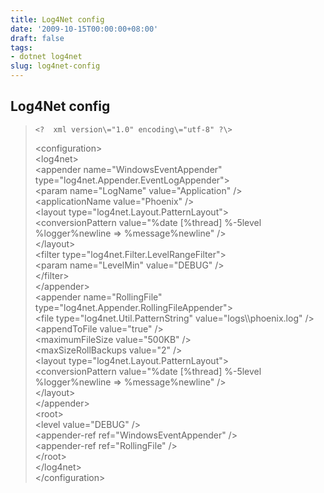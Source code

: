 ```yaml
---
title: Log4Net config
date: '2009-10-15T00:00:00+08:00'
draft: false
tags:
- dotnet log4net
slug: log4net-config
---
```


## Log4Net config
> 
>     <?  xml version\="1.0" encoding\="utf-8" ?\>
> <configuration\>  
>   <log4net\>  
>     <appender name\="WindowsEventAppender" type\="log4net.Appender.EventLogAppender"\>  
>       <param name\="LogName" value\="Application" />  
>       <applicationName value\="Phoenix" />  
>       <layout type\="log4net.Layout.PatternLayout"\>  
>         <conversionPattern value\="%date \[%thread\] %-5level %logger%newline =&gt; %message%newline" />  
>       </layout\>  
>       <filter type\="log4net.Filter.LevelRangeFilter"\>   
>         <param name\="LevelMin" value\="DEBUG" />  
>       </filter\>  
>     </appender\>  
>     <appender name\="RollingFile" type\="log4net.Appender.RollingFileAppender"\>  
>       <file type\="log4net.Util.PatternString"   value\="logs\\\\phoenix.log" />  
>       <appendToFile value\="true" />  
>       <maximumFileSize value\="500KB" />  
>       <maxSizeRollBackups value\="2" />  
>       <layout type\="log4net.Layout.PatternLayout"\>  
>         <conversionPattern value\="%date \[%thread\] %-5level %logger%newline =&gt; %message%newline" />  
>       </layout\>  
>     </appender\>    
>     <root\>  
>       <level value\="DEBUG" />    
>       <appender-ref ref\="WindowsEventAppender" />  
>       <appender-ref ref\="RollingFile" />  
>     </root\>  
>   </log4net\>  
> </configuration\>  
 